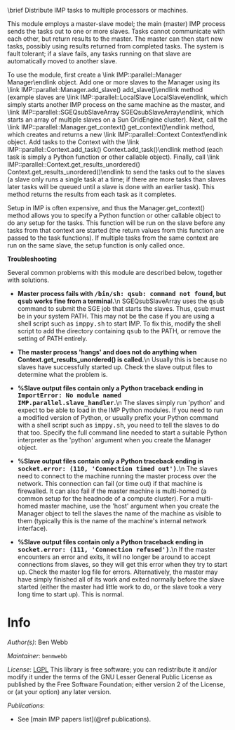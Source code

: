 \brief Distribute IMP tasks to multiple processors or machines.

This module employs a master-slave model; the main (master) IMP process
sends the tasks out to one or more slaves. Tasks cannot communicate with each
other, but return results to the master. The master can then start new tasks,
possibly using results returned from completed tasks. The system is fault
tolerant; if a slave fails, any tasks running on that slave are automatically
moved to another slave.

To use the module, first create a \link IMP::parallel::Manager Manager\endlink
object. Add one or more slaves to the Manager using its
\link IMP::parallel::Manager.add_slave() add_slave()\endlink method (example slaves are
\link IMP::parallel::LocalSlave LocalSlave\endlink, which simply starts another
IMP process on the same machine as the master, and
\link IMP::parallel::SGEQsubSlaveArray SGEQsubSlaveArray\endlink, which starts
an array of multiple slaves on a Sun GridEngine cluster). Next, call the
\link IMP::parallel::Manager.get_context() get_context()\endlink
method, which creates and returns a new
\link IMP::parallel::Context Context\endlink object.
Add tasks to the Context with the
\link IMP::parallel::Context.add_task() Context.add_task()\endlink method
(each task is
simply a Python function or other callable object). Finally, call
\link IMP::parallel::Context.get_results_unordered() Context.get_results_unordered()\endlink to
send the tasks out to the slaves (a slave only runs a single task at a time;
if there are more tasks than slaves later tasks will be queued until a slave
is done with an earlier task). This method returns the results from each task
as it completes.

Setup in IMP is often expensive, and thus the Manager.get_context() method
allows you to specify a Python function or other callable object to do any
setup for the tasks. This function will be run on the slave before any tasks
from that context are started (the return values from this function are
passed to the task functions). If multiple tasks from the same context are
run on the same slave, the setup function is only called once.

<b>Troubleshooting</b>

Several common problems with this module are described below, together with
solutions.

 - <b>Master process fails with <tt>/bin/sh: qsub: command not found</tt>,
   but <tt>qsub</tt> works fine from a terminal.</b>\n
   SGEQsubSlaveArray uses the <tt>qsub</tt> command to submit the SGE job that
   starts the slaves. Thus, <tt>qsub</tt> must be in your system PATH. This may
   not be the case if you are using a shell script such as <tt>imppy.sh</tt>
   to start IMP. To fix this, modify the shell script to add the directory
   containing <tt>qsub</tt> to the PATH, or remove the setting of PATH entirely.

 - <b>The master process 'hangs' and does not do anything when
   Context.get_results_unordered() is called.</b>\n
   Usually this is because no slaves have successfully started up. Check the
   slave output files to determine what the problem is.

 - <b>%Slave output files contain only a Python traceback ending in
   <tt>ImportError: No module named IMP.parallel.slave_handler</tt>.</b>\n
   The slaves simply run 'python' and expect to be able to load in the IMP
   Python modules. If you need to run a modified version of Python, or usually
   prefix your Python command with a shell script such as <tt>imppy.sh</tt>,
   you need to tell the slaves to do that too. Specify the full command line
   needed to start a suitable Python interpreter as the 'python' argument when
   you create the Manager object.

 - <b>%Slave output files contain only a Python traceback ending in
   <tt>socket.error: (110, 'Connection timed out')</tt>.</b>\n
   The slaves need to connect to the machine running the master process
   over the network. This connection can fail (or time out) if that machine
   is firewalled. It can also fail if the master machine is multi-homed (a
   common setup for the headnode of a compute cluster). For a multi-homed
   master machine, use the 'host' argument when you create the Manager object
   to tell the slaves the name of the machine as visible to them (typically
   this is the name of the machine's internal network interface).

 - <b>%Slave output files contain only a Python traceback ending in
   <tt>socket.error: (111, 'Connection refused')</tt>.</b>\n
   If the master encounters an error and exits, it will no longer be around
   to accept connections from slaves, so they will get this error when they
   try to start up. Check the master log file for errors. Alternatively, the
   master may have simply finished all of its work and exited normally before
   the slave started (either the master had little work to do, or the slave
   took a very long time to start up). This is normal.

# Info

_Author(s)_: Ben Webb

_Maintainer_: `benmwebb`

_License_: [LGPL](http://www.gnu.org/licenses/old-licenses/lgpl-2.1.html)
This library is free software; you can redistribute it and/or
modify it under the terms of the GNU Lesser General Public
License as published by the Free Software Foundation; either
version 2 of the License, or (at your option) any later version.

_Publications_:
 - See [main IMP papers list](@ref publications).
